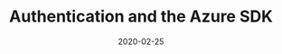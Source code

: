 ---
title: Authentication and the Azure SDK
date: 2020-02-25
sidebar: releases_sidebar
author_github: adrianhall
repository: azure/azure-sdk
---
